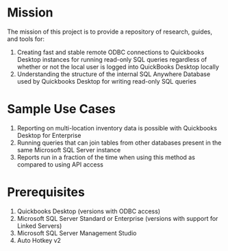 # Mission

The mission of this project is to provide a repository of research, guides, and tools for:

1. Creating fast and stable remote ODBC connections to Quickbooks Desktop instances for running read-only SQL queries regardless of whether or not the local user is logged into QuickBooks Desktop locally  
2. Understanding the structure of the internal SQL Anywhere Database used by Quickbooks Desktop for writing read-only SQL queries

# Sample Use Cases

1. Reporting on multi-location inventory data is possible with Quickbooks Desktop for Enterprise  
2. Running queries that can join tables from other databases present in the same Microsoft SQL Server instance  
3. Reports run in a fraction of the time when using this method as compared to using API access

# Prerequisites

1. Quickbooks Desktop (versions with ODBC access)  
2. Microsoft SQL Server Standard or Enterprise (versions with support for Linked Servers)
3. Microsoft SQL Server Management Studio
4. Auto Hotkey v2
